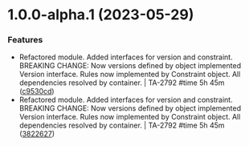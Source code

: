 # 1.0.0-alpha.1 (2023-05-29)


### Features

* Refactored module. Added interfaces for version and constraint. BREAKING CHANGE: Now versions defined by object implemented Version interface. Rules now implemented by Constraint object. All dependencies resolved by container. | TA-2792 #time 5h 45m ([c9530cd](https://github.com/tenantcloud/laravel-api-versioning/commit/c9530cda345e1d77a9dd7ce3743e2e70951aedab))
* Refactored module. Added interfaces for version and constraint. BREAKING CHANGE: Now versions defined by object implemented Version interface. Rules now implemented by Constraint object. All dependencies resolved by container. | TA-2792 #time 5h 45m ([3822627](https://github.com/tenantcloud/laravel-api-versioning/commit/38226272a6d57580f571f7405dcb085fb8d51378))
